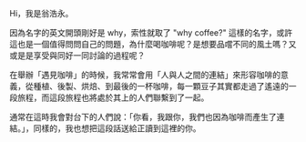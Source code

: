 Hi，我是翁浩永。

因為名字的英文開頭剛好是 why，索性就取了 "why coffee?" 這樣的名字，或許這也是一個值得問問自己的問題，為什麼喝咖啡呢？是想要品嚐不同的風土嗎？又或是是享受與同好一同討論的過程呢？

在舉辦「遇見咖啡」的時候，我常常會用「人與人之間的連結」來形容咖啡的意義，從種植、後製、烘焙、到最後的一杯咖啡，每一顆豆子其實都走過了遙遠的一段旅程，而這段旅程也將處於其上的人們聯繫到了一起。

通常在這時我會對台下的人們說：「你看，我跟你，我們也因為咖啡而產生了連結。」，同樣的，我也想把這段話送給正讀到這裡的你。